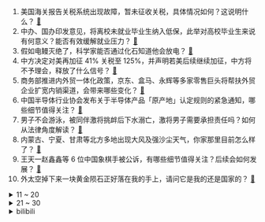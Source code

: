 1. 美国海关报告关税系统出现故障，暂未征收关税，具体情况如何？这说明什么？ [:link:](https://www.zhihu.com/question/1894292226969925630)
2. 中办、国办印发意见，将离校未就业毕业生纳入低保，此举对高校毕业生来说有何意义？能否有效缓解就业压力？ [:link:](https://www.zhihu.com/question/1893958213575094779)
3. 假如电鳗灭绝了，科学家能否通过化石知道他会放电？ [:link:](https://www.zhihu.com/question/9097370358)
4. 中方决定对美再加征 41% 关税至 125%，并声明若美后续继续加征，中方将不予理会，释放了什么信号？ [:link:](https://www.zhihu.com/question/1894058190527771356)
5. 商务部推进内外贸一体化政策，京东、盒马、永辉等多家零售巨头将帮扶外贸企业扩宽内销渠道，会带来哪些变化？ [:link:](https://www.zhihu.com/question/1894155599295542228)
6. 中国半导体行业协会发布关于半导体产品「原产地」认定规则的紧急通知，哪些细节值得关注？ [:link:](https://www.zhihu.com/question/1894021580197159423)
7. 男子不会游泳，被同伴激将挑衅后下水溺亡，激将男子需要承担责任吗？如何从法律角度解读？ [:link:](https://www.zhihu.com/question/1894082906713998766)
8. 内蒙古、宁夏、甘肃等北方多地出现大风及强沙尘天气，你家那里目前怎么样了？ [:link:](https://www.zhihu.com/question/1894102229381772947)
9. 王天一赵鑫鑫等 6 位中国象棋手被公诉，有哪些细节值得关注？后续会如何发展？ [:link:](https://www.zhihu.com/question/1894097097873126187)
10. 外太空掉下来一块黄金陨石正好落在我的手上，请问它是我的还是国家的？ [:link:](https://www.zhihu.com/question/1893300089268699551)
<details>
<summary>11 ~ 20</summary>

11. 美元指数一度跌破 100 大关，为 2023 年 7 月以来首次，非美货币普涨，这意味着什么？ [:link:](https://www.zhihu.com/question/1893952498202568611)
12. 知名健身博主马章浩溺水身亡，具体情况如何？溺水后该如何急救？ [:link:](https://www.zhihu.com/question/1894023322062254574)
13. 11-13 日北京「历史罕见」大风有多极端？13 级大风是什么概念？当前大家是如何应对的？ [:link:](https://www.zhihu.com/question/1893728197494925157)
14. 如何评价知名网络主播「甲亢哥」Speed 于4月11日在蒙古的直播？ [:link:](https://www.zhihu.com/question/1893981601970500598)
15. 日本缺米，美国缺鸡蛋，商品短缺的背后经济学逻辑是什么？ [:link:](https://www.zhihu.com/question/1894024221597856479)
16. 我国发现提纯度超 99.995% 高纯石英矿，这个纯度代表着什么？将对哪些行业产生重要影响？ [:link:](https://www.zhihu.com/question/1893628498519745415)
17. 美国国债遭遇历史性抛售，美债抛售有多严重？为什么收益率却升高了？ [:link:](https://www.zhihu.com/question/1894016636513642250)
18. 特斯拉中国停止供应 Model S / X 新车，仅可购买库存车和二手车，哪些信息值得关注？ [:link:](https://www.zhihu.com/question/1894001271545001491)
19. 文小刚、张锋、刘如谦等 27 位华人科学家联名呼吁特朗普政府「停止破坏科学事业」，如何理解他们的发声？ [:link:](https://www.zhihu.com/question/1893312394773620732)
20. 华北出现罕见持续性大风，南方出现今年最强风雹，为何南北方同时出现极端天气？目前情况如何？ [:link:](https://www.zhihu.com/question/1893710542578869436)
</details>
<details>
<summary>21 ~ 30</summary>

21. 电视剧《我的后半生》好看吗？ [:link:](https://www.zhihu.com/question/1892367360477864522)
22. 网传火化时遗体会突然坐起来或会「猛地动一下」，这是真的吗？遗体在火化过程中会发生什么？ [:link:](https://www.zhihu.com/question/1891542350364370748)
23. 如果有可能，你希望哪类药品的价格能降下来？ [:link:](https://www.zhihu.com/question/1893723906994598048)
24. 把数据线插在电脑跟手机上传输数据，同时把两头拔下来，数据会留在数据线里吗？为什么？ [:link:](https://www.zhihu.com/question/1891047187741388897)
25. 心理咨询师对来访说「你不用给我钱，有需要就找我聊聊天，我对你免费」这意味着什么？ [:link:](https://www.zhihu.com/question/1890137612611740839)
26. 领导跳槽去了别的公司，上周说觉得我工作很优秀，让我也去他们公司，我该不该去？ [:link:](https://www.zhihu.com/question/1893579499100143868)
27. 《士兵突击》中七连解散为什么只留许三多一个人？ [:link:](https://www.zhihu.com/question/295174387)
28. 2025 LCK 第二赛段 Faker 第一千场联赛比赛，T1 2:0 KT，如何评价这场比赛？ [:link:](https://www.zhihu.com/question/1893707041744316031)
29. 跑步穿速干的衣服好，还是纯棉的衣服好？ [:link:](https://www.zhihu.com/question/1893208537171211477)
30. 皇马的灵魂弗洛伦蒂诺今年已经78岁了，退休之日越来越近，他离职后，会不会如同弗格森离开曼联一样堕落? [:link:](https://www.zhihu.com/question/13009104235)
</details><details>
<summary>bilibili</summary>

</details>